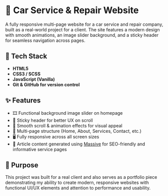 # 🚗 Car Service & Repair Website

A fully responsive multi-page website for a car service and repair company, built as a real-world project for a client. The site features a modern design with smooth animations, an image slider background, and a sticky header for seamless navigation across pages.

## 🧰 Tech Stack

-   **HTML5**
-   **CSS3 / SCSS**
-   **JavaScript (Vanilla)**
-   **Git & GitHub for version control**

## ✨ Features

-   🎞️ Functional background image slider on homepage
-   📌 Sticky header for better UX on scroll
-   💨 Smooth scroll & animation effects for visual appeal
-   📄 Multi-page structure (Home, About, Services, Contact, etc.)
-   🖥️ Fully responsive across all screen sizes
-   📖 Article content generated using [Massive](https://massive.ai) for SEO-friendly and informative service pages

## 🎯 Purpose

This project was built for a real client and also serves as a portfolio piece demonstrating my ability to create modern, responsive websites with functional UI/UX elements and attention to performance and usability.
